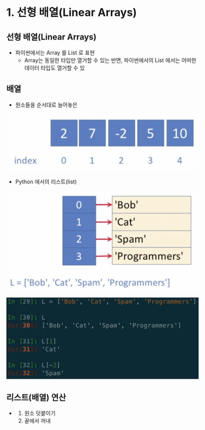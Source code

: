 # 1. 선형 배열\(Linear Arrays\)

## 선형 배열\(Linear Arrays\)

* 파이썬에서는 Array 를 List 로 표현
  * Array는 동일한 타입만 열거할 수 있는 반면, 파이썬에서의 List 에서는 어떠한 데이터 타입도 열거할 수 있

## 배열

* 원소들을 순서대로 늘어놓은 

![](../.gitbook/assets/2019-12-29-4.19.37.png)

* Python 에서의 리스트\(list\)

![](../.gitbook/assets/2019-12-29-4.21.01.png)

![](../.gitbook/assets/2019-12-29-4.23.22.png)

## 리스트\(배열\) 연산

* 1. 원소 덧붙이기
  2. 끝에서 꺼내



